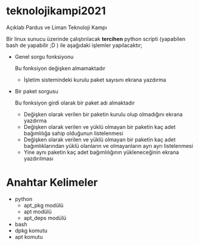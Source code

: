 # teknolojikampi2021
Açıklab Pardus ve Liman Teknoloji Kampı

Bir linux sunucu üzerinde çalıştırılacak **tercihen** python scripti (yapabilen bash de yapabilir ;D ) ile aşağıdaki işlemler yapılacaktır; 
- Genel sorgu fonksiyonu

  Bu fonksiyon değişken almamaktadır
  - İşletim sistemindeki kurulu paket sayısını ekrana yazdırma


- Bir paket sorgusu

  Bu fonksiyon girdi olarak bir paket adı almaktadır
  - Değişken olarak verilen bir paketin kurulu olup olmadığını ekrana yazdırma
  - Değişken olarak verilen ve yüklü olmayan bir paketin kaç adet bağımlılığa sahip olduğunun listelenmesi
  - Değişken olarak verilen ve yüklü olmayan bir paketin kaç adet bağımlıklarından yüklü olanların ve olmayanların ayrı ayrı listelenmesi 
  - Yine aynı paketin kaç adet bağımlılığının yükleneceğinin ekrana yazdırılması

# Anahtar Kelimeler
- python
  -  apt_pkg modülü
  -  apt modülü
  -  apt_deps modülü
-  bash 
  -  dpkg komutu
  -  apt komutu
